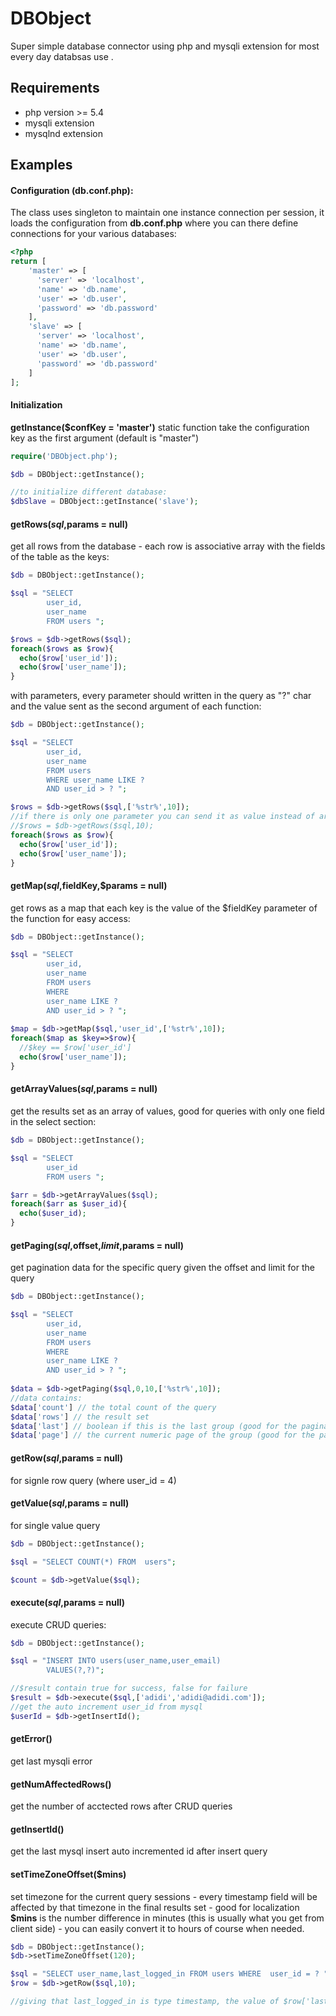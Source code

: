 # DBObject
Super simple database connector using php and mysqli extension for most every day  databsas use .

Requirements
------------
- php version >= 5.4
- mysqli extension 
- mysqlnd extension

Examples
------------
#### Configuration (**db.conf.php**):
The class uses singleton to maintain one instance connection per session, it loads the configuration  from **db.conf.php** where you can there define connections for your various databases:
```php
<?php
return [
    'master' => [
      'server' => 'localhost',
      'name' => 'db.name',
      'user' => 'db.user',
      'password' => 'db.password'
    ],
    'slave' => [
      'server' => 'localhost',
      'name' => 'db.name',
      'user' => 'db.user',
      'password' => 'db.password'
    ]
];
```
#### Initialization
**getInstance($confKey = 'master')** static function take the configuration key as the first argument (default is "master")
```php
require('DBObject.php');

$db = DBObject::getInstance();

//to initialize different database:
$dbSlave = DBObject::getInstance('slave');
```
#### getRows($sql,$params = null)
get all rows from the database - each row is associative array with the fields of the table as the keys:
```php
$db = DBObject::getInstance();

$sql = "SELECT 
        user_id,
        user_name
        FROM users ";

$rows = $db->getRows($sql);
foreach($rows as $row){
  echo($row['user_id']);
  echo($row['user_name']);
}
```
with parameters, every parameter should written in the query as "?" char 
and the value sent as the second argument of each function:
```php
$db = DBObject::getInstance();

$sql = "SELECT 
        user_id,
        user_name
        FROM users 
        WHERE user_name LIKE ? 
        AND user_id > ? ";

$rows = $db->getRows($sql,['%str%',10]);
//if there is only one parameter you can send it as value instead of array.
//$rows = $db->getRows($sql,10);
foreach($rows as $row){
  echo($row['user_id']);
  echo($row['user_name']);
}
```
#### getMap($sql,$fieldKey,$params = null)
get rows as a map that each key is the value of the $fieldKey parameter of the function for easy access:
```php
$db = DBObject::getInstance();

$sql = "SELECT 
        user_id,
        user_name
        FROM users 
        WHERE 
        user_name LIKE ? 
        AND user_id > ? ";
        
$map = $db->getMap($sql,'user_id',['%str%',10]);
foreach($map as $key=>$row){
  //$key == $row['user_id']
  echo($row['user_name']);
}
```
#### getArrayValues($sql,$params = null)
get the results set as an array of values, good for queries with only one field in the select section:
```php
$db = DBObject::getInstance();

$sql = "SELECT 
        user_id
        FROM users ";

$arr = $db->getArrayValues($sql);
foreach($arr as $user_id){
  echo($user_id);
}
```
#### getPaging($sql,$offset,$limit,$params = null)
get pagination data for the specific query given the offset and limit for the query
```php
$db = DBObject::getInstance();

$sql = "SELECT 
        user_id,
        user_name
        FROM users 
        WHERE 
        user_name LIKE ? 
        AND user_id > ? ";
        
$data = $db->getPaging($sql,0,10,['%str%',10]);
//data contains:
$data['count'] // the total count of the query 
$data['rows'] // the result set 
$data['last'] // boolean if this is the last group (good for the pagination calculation)
$data['page'] // the current numeric page of the group (good for the pagination calculation)
```
#### getRow($sql,$params = null) 
for signle row query (where user_id = 4)
#### getValue($sql,$params = null)
for single value query
```php
$db = DBObject::getInstance();

$sql = "SELECT COUNT(*) FROM  users";

$count = $db->getValue($sql);
```
#### execute($sql,$params = null)
execute CRUD queries:
```php
$db = DBObject::getInstance();

$sql = "INSERT INTO users(user_name,user_email)
        VALUES(?,?)";

//$result contain true for success, false for failure        
$result = $db->execute($sql,['adidi','adidi@adidi.com']);
//get the auto increment user_id from mysql
$userId = $db->getInsertId();
```
#### getError()
get last mysqli error
#### getNumAffectedRows()
get the number of acctected rows after CRUD queries
#### getInsertId()
get the last mysql insert auto incremented id after insert query
#### setTimeZoneOffset($mins)
set timezone for the current query sessions - every timestamp field will be affected by that timezone
in the final results set - good for localization
**$mins** is the number difference in minutes (this is usually what you get from client side) - you can easily convert it to hours of course when needed.
```php
$db = DBObject::getInstance();
$db->setTimeZoneOffset(120);

$sql = "SELECT user_name,last_logged_in FROM users WHERE  user_id = ? ";
$row = $db->getRow($sql,10);

//giving that last_logged_in is type timestamp, the value of $row['last_logged_im'] will be +02:00 from UTC timezone.
```
